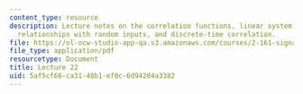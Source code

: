 ```yaml
---
content_type: resource
description: Lecture notes on the correlation functions, linear system input/output
  relationships with random inputs, and discrete-time correlation.
file: https://ol-ocw-studio-app-qa.s3.amazonaws.com/courses/2-161-signal-processing-continuous-and-discrete-fall-2008/5af5cf66ca3148b1ef0c6d94284a3382_lecture_22.pdf
file_type: application/pdf
resourcetype: Document
title: Lecture 22
uid: 5af5cf66-ca31-48b1-ef0c-6d94284a3382
---
```

